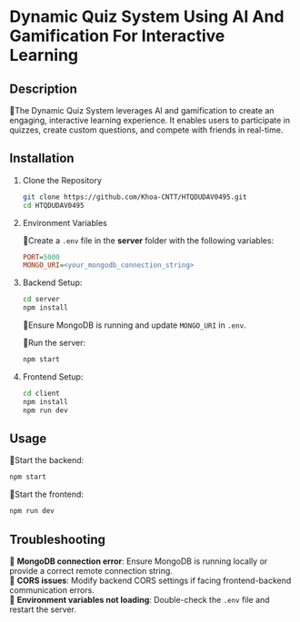 # Dynamic Quiz System Using AI And Gamification For Interactive Learning

## Description
🔹The Dynamic Quiz System leverages AI and gamification to create an engaging, interactive learning experience. It enables users to participate in quizzes, create custom questions, and compete with friends in real-time.

## Installation
1. Clone the Repository
   ```bash
   git clone https://github.com/Khoa-CNTT/HTQDUDAV0495.git
   cd HTQDUDAV0495
   ```

2. Environment Variables

   🔹Create a `.env` file in the **server** folder with the following variables:
   ```ini
   PORT=5000
   MONGO_URI=<your_mongodb_connection_string>
   ```

3. Backend Setup:
   ```bash
   cd server
   npm install
   ```

   🔹Ensure MongoDB is running and update `MONGO_URI` in `.env`.  

   🔹Run the server:  
   ```bash
   npm start
   ```

4. Frontend Setup:
   ```bash
   cd client
   npm install
   npm run dev
   ```

## Usage

🔹Start the backend:  
```bash
npm start
```

🔹Start the frontend:  
```bash
npm run dev
```

## Troubleshooting
🔹 **MongoDB connection error**: Ensure MongoDB is running locally or provide a correct remote connection string.  
🔹 **CORS issues**: Modify backend CORS settings if facing frontend-backend communication errors.  
🔹 **Environment variables not loading**: Double-check the `.env` file and restart the server.

